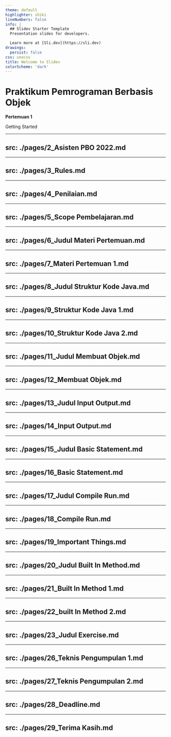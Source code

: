 ```yaml
---
theme: default
highlighter: shiki
lineNumbers: false
info: |
  ## Slidev Starter Template
  Presentation slides for developers.

  Learn more at [Sli.dev](https://sli.dev)
drawings:
  persist: false
css: unocss
title: Welcome to Slidev
colorScheme: 'dark'
---
```


# Praktikum Pemrograman Berbasis Objek

**Pertemuan 1**

<div class="pt-12">
  <span @click="$slidev.nav.next" class="px-2 py-1 rounded cursor-pointer" hover="bg-white bg-opacity-10">
    Getting Started <carbon:arrow-right class="inline"/>
  </span>
</div>

---
src: ./pages/2_Asisten PBO 2022.md
---

---
src: ./pages/3_Rules.md
---

---
src: ./pages/4_Penilaian.md
---

---
src: ./pages/5_Scope Pembelajaran.md
---

---
src: ./pages/6_Judul Materi Pertemuan.md
---

---
src: ./pages/7_Materi Pertemuan 1.md
---

---
src: ./pages/8_Judul Struktur Kode Java.md
---

---
src: ./pages/9_Struktur Kode Java 1.md
---

---
src: ./pages/10_Struktur Kode Java 2.md
---

---
src: ./pages/11_Judul Membuat Objek.md
---

---
src: ./pages/12_Membuat Objek.md
---

---
src: ./pages/13_Judul Input Output.md
---

---
src: ./pages/14_Input Output.md
---

---
src: ./pages/15_Judul Basic Statement.md
---

---
src: ./pages/16_Basic Statement.md
---

---
src: ./pages/17_Judul Compile Run.md
---

---
src: ./pages/18_Compile Run.md
---

---
src: ./pages/19_Important Things.md
---

---
src: ./pages/20_Judul Built In Method.md
---

---
src: ./pages/21_Built In Method 1.md
---

---
src: ./pages/22_built In Method 2.md
---

---
src: ./pages/23_Judul Exercise.md
---

---
src: ./pages/26_Teknis Pengumpulan 1.md
---

---
src: ./pages/27_Teknis Pengumpulan 2.md
---

---
src: ./pages/28_Deadline.md
---

---
src: ./pages/29_Terima Kasih.md
---